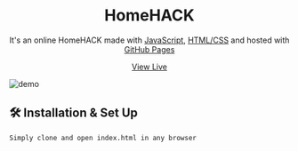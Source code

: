 <h1 align="center">
  HomeHACK
</h1>
<p align="center">
  It's an online HomeHACK made with <a href="https://www.javascript.com/" target="_blank">JavaScript</a>, <a href="https://www.geeksforgeeks.org/web-technology/html-css/" target="_blank">HTML/CSS</a> and hosted with <a href="https://www.github.com/" target="_blank">GitHub Pages</a>
</p>
<p align="center">
  <a href="https://asim1909.github.io/HOMEHACK.webpage/" target="_blank">View Live</a>
</p>

![demo](https://cdn.discordapp.com/attachments/939525739995332688/944320721805525002/unknown.png)

## 🛠 Installation & Set Up

```
Simply clone and open index.html in any browser
```
